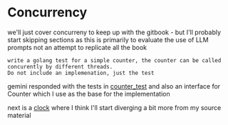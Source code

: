 # Concurrency

we'll just cover concurreny to keep up with the gitbook - but I'll probably start skipping sections
as this is primarily to evaluate the use of LLM prompts not an attempt to replicate all the book

````aiprompt
write a golang test for a simple counter, the counter can be called concurently by different threads. 
Do not include an implemenation, just the test
````

gemini responded with the tests in [counter_test](counter_test.go) and also an interface for Counter which 
I use as the base for the implementation

next is a [clock](clock) where I think I'll start diverging a bit more from my source material